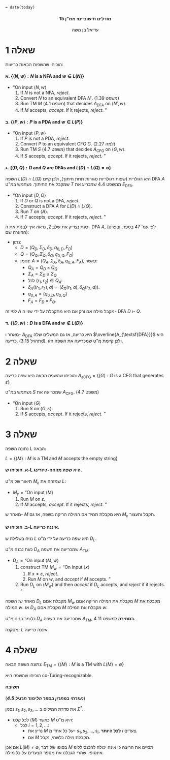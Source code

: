 `= date(today)`
<h4 style="text-align: center;">מודלים חישוביים: ממ"ן 15</h4>
<p style="text-align: center;">עדיאל בן משה</p>

# שאלה 1 

הוכיחו שהשפות הבאות כריעות:

#### א. $\{\langle N,w\rangle : N \text{ is a NFA and }w\in L(N)\}$

- $\text{``On input }\langle N,w\rangle$
	1. If $N$ is not a NFA, _reject_.
	2. Convert $N$ to an equivalent DFA $N'$. (משפט 1.39)
	3. Run TM $M$ (משפט 4.1) that decides $A_{\textsf{DFA}}$ on $\langle N',w\rangle$.
	4. If $M$ accepts, _accept_. If it rejects, _reject_. $\text{''}$
#### ב. $\{\langle P,w\rangle : P \text{ is a PDA and }w\in L(P)\}$

- $\text{``On input }\langle P,w\rangle$
	1. If $P$ is not a PDA, _reject_.
	2. Convert $P$ to an equivalent CFG $G$. (למה 2.27)
	3. Run TM $S$ (משפט 4.7) that decides $A_{\textsf{CFG}}$ on $\langle G,w\rangle$.
	4. If $S$ accepts, _accept_. If it rejects, _reject_. $\text{''}$


#### ג. $\{\langle D,Q\rangle : D \text{ and }Q\text{ are DFAs and }L(D)\cap L(Q)=\emptyset\}$

השפה $L(D)\cap L(Q)$ היא רגולרית (שפות רגולריות סגורות תחת חיתוך), ולכן קיים DFA $A$ שמקבל את החיתוך. 
נשתמש במ"ט $T$ ממשפט 4.4 שמכריע את $E_{\text{DFA}}$.

- $\text{``On input }\langle D,Q\rangle$
	1. If $D$ or $Q$ is not a DFA, _reject_.
	2. Construct a DFA $A$ for $L(D)\cap L(Q)$. 
	3. Run $T$ on $\langle A\rangle$.
	4. If $T$ accepts, _accept_. If it rejects, _reject_. $\text{''}$

כעת נצדיק את שלב 2, נראה איך לבנות את ה- DFA $A$, (לפי עמ' 47 בספר, ובפרט ההערה שם):
- נתון:
	- $D=(Q_D,\Sigma_{D},\delta_D,q_{0,D},F_D)$
	- $Q=(Q_Q,\Sigma_{Q},\delta_Q,q_{0,Q},F_Q)$
	- נסמן: $A=(Q_A,\Sigma_{A},\delta_A,q_{0,A},F_A)$, כאשר:
		- $Q_A=Q_D\times Q_Q$ 
		- $\Sigma_{A}=\Sigma_D \cup\Sigma_Q$ 
		- לכל $(r_1,r_2)\in Q_A$: 
		- $\delta_A((r_1,r_2),a)=(\delta_D(r_1,a),\delta_Q(r_2,a))$. 
		- $q_{0,A}=(q_{0,D},q_{0,Q})$ 
		- $F_A=F_D\times F_Q$.

לפי זה $A$ מקבל מילה אם ורק אם היא מתקבלת על ידי שני ה- DFA $D$ ו- $Q$.

#### ד. $\{\langle D,w\rangle : D \text{ is a DFA and }w\notin L(D)\}$

מאחר ו- $A_{\textsf{DFA}}$ היא כריעה, אז גם המשלים שלה $\overline{A_{\textsf{DFA}}}$ היא כריעה. (תרגיל 3.15d).
ולכן קיימת מ"ט שמכריעה את השפה הזו.

<div class="page-break"></div>

# שאלה 2

הוכיחו שהשפה הבאה היא שפה כריעה: 
$A_{\varepsilon \text{CFG}}=\{\langle G\rangle : G \text{ is a CFG that generates } \varepsilon\}$

נשתמש במ"ט $S$ שמכריעה את $A_{\textsf{CFG}}$. (משפט 4.7)

- $\text{``On input }\langle G\rangle$
	1. Run $S$ on $\langle G,\varepsilon\rangle$.
	2. If $S$ accepts, _accept_. If it rejects, _reject_. $\text{''}$



# שאלה 3

נתונה השפה L הבאה:

$L=\{\langle M\rangle : M \text{ is a TM and }M\text{ accepts the empty string}\}$
#### א. הוכיחו ש-L היא שפה מזוהה-טיורינג.

תיאור של מ"ט $M_{\varepsilon}$ שמזהה את $L$: 

- $M_{\varepsilon}=\text{``On input }\langle M\rangle$
	1. Run $M$ on $\varepsilon$.
	2. If $M$ accepts, _accept_. If it rejects, _reject_. $\text{''}$

מאחר ש- $M$ היא מקבלת תמיד אם המילה הריקה בשפה, אז גם $M_{\varepsilon}$ תקבל ותעצור.


#### ב. הוכיחו ש-L איננה כריעה. 

נניח בשלילה ש $L$ היא שפה כריעה על ידי מ"ט $D_L$. 

כעת נבנה מ"ט $D_A$ שמכריעה את השפה $A_{\textsf{TM}}$:

-  $D_A=\text{``On input }\langle M,w\rangle$
	1. construct TM $M_{w}=\text{``On input }\langle x\rangle$
		1. If $x\neq \varepsilon$, _reject_.
		2. Run $M$ on $w$, and _accept_ if $M$ accepts. $\text{''}$
	2. Run $D_L$ on $\langle M_{w}\rangle$ and then _accept_ if $D_L$ accepts, and _reject_ if it rejects. $\text{''}$


מאחר ש: השפה $D_L$ מקבלת אםם $M_{w}$ מקבלת את המילה הריקה אםם $M$ מקבלת את המילה $w$.
אז $D_A$ מקבלת אםם $M$ מקבלת את המילה $w$.

כלומר בנינו מ"ט $D_A$ שמכריעה את השפה $A_{\textsf{TM}}$, **בסתירה** למשפט 4.11. 

מסקנה: $L$ איננה כריעה.

<div class="page-break"></div>

# שאלה 4

נתונה השפה הבאה:
$E_{\text{TM}}=\{\langle M \rangle : M \text{ is a TM with }L(M)=\emptyset\}$ 

הוכיחו שהשפה היא co-Turing-recognizable. 
#### תשובה

(***נעזרתי בפתרון בספר הלימוד תרגיל 4.5***)


נסמן $s_1,s_2,s_3,\ldots$ את סדרת המילים ב $\Sigma^*$. 

- לכל קלט $\langle M\rangle$ כאשר $M$ היא מ"ט:
	- לכל $i=1,2,\ldots$:
		- נריץ את $M$ על כל אחד מ- $s_1,s_2,\ldots,s_i$, **לכל היותר** $i$ צעדים. 
		- אם $M$ מקבלת מילה כלשהי, נקבל.

אם אכן $L(M)\neq\emptyset$, בסופו של דבר $M$ תסיים את הריצה כי אינה יכולה להכנס ללופ אינסופי. שהרי הגבלנו את מספר הצעדים על כל מילה.


